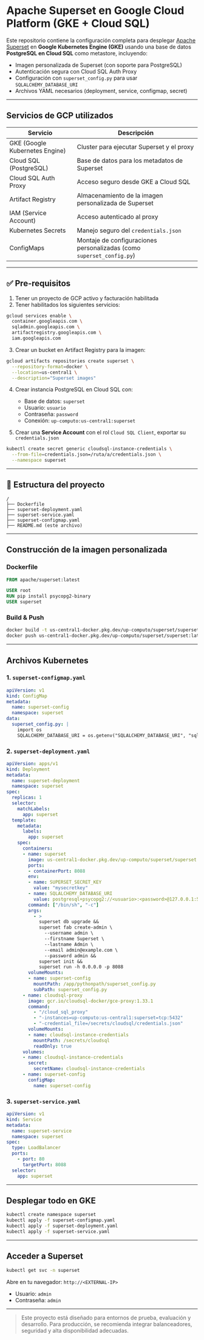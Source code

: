 
# Apache Superset en Google Cloud Platform (GKE + Cloud SQL)

Este repositorio contiene la configuración completa para desplegar [Apache Superset](https://github.com/apache/superset) en **Google Kubernetes Engine (GKE)** usando una base de datos **PostgreSQL en Cloud SQL** como metastore, incluyendo:

- Imagen personalizada de Superset (con soporte para PostgreSQL)
- Autenticación segura con Cloud SQL Auth Proxy
- Configuración con `superset_config.py` para usar `SQLALCHEMY_DATABASE_URI`
- Archivos YAML necesarios (deployment, service, configmap, secret)

---

##  Servicios de GCP utilizados

| Servicio | Descripción |
|----------|-------------|
| GKE (Google Kubernetes Engine) | Cluster para ejecutar Superset y el proxy |
| Cloud SQL (PostgreSQL) | Base de datos para los metadatos de Superset |
| Cloud SQL Auth Proxy | Acceso seguro desde GKE a Cloud SQL |
| Artifact Registry | Almacenamiento de la imagen personalizada de Superset |
| IAM (Service Account) | Acceso autenticado al proxy |
| Kubernetes Secrets | Manejo seguro del `credentials.json` |
| ConfigMaps | Montaje de configuraciones personalizadas (como `superset_config.py`) |

---

## ✅ Pre-requisitos

1. Tener un proyecto de GCP activo y facturación habilitada
2. Tener habilitados los siguientes servicios:

```bash
gcloud services enable \
  container.googleapis.com \
  sqladmin.googleapis.com \
  artifactregistry.googleapis.com \
  iam.googleapis.com
```

3. Crear un bucket en Artifact Registry para la imagen:

```bash
gcloud artifacts repositories create superset \
  --repository-format=docker \
  --location=us-central1 \
  --description="Superset images"
```

4. Crear instancia PostgreSQL en Cloud SQL con:
   - Base de datos: `superset`
   - Usuario: `usuario`
   - Contraseña: `password`
   - Conexión: `up-computo:us-central1:superset`

5. Crear una **Service Account** con el rol `Cloud SQL Client`, exportar su `credentials.json`

```bash
kubectl create secret generic cloudsql-instance-credentials \
  --from-file=credentials.json=/ruta/a/credentials.json \
  --namespace superset
```

---

## 📁 Estructura del proyecto

```
/
├── Dockerfile
├── superset-deployment.yaml
├── superset-service.yaml
├── superset-configmap.yaml
├── README.md (este archivo)
```

---

##  Construcción de la imagen personalizada

### Dockerfile

```dockerfile
FROM apache/superset:latest

USER root
RUN pip install psycopg2-binary
USER superset
```

### Build & Push

```bash
docker build -t us-central1-docker.pkg.dev/up-computo/superset/superset:latest .
docker push us-central1-docker.pkg.dev/up-computo/superset/superset:latest
```

---

##  Archivos Kubernetes

### 1. `superset-configmap.yaml`

```yaml
apiVersion: v1
kind: ConfigMap
metadata:
  name: superset-config
  namespace: superset
data:
  superset_config.py: |
    import os
    SQLALCHEMY_DATABASE_URI = os.getenv("SQLALCHEMY_DATABASE_URI", "sqlite:////app/superset_home/superset.db")
```

### 2. `superset-deployment.yaml`

```yaml
apiVersion: apps/v1
kind: Deployment
metadata:
  name: superset-deployment
  namespace: superset
spec:
  replicas: 1
  selector:
    matchLabels:
      app: superset
  template:
    metadata:
      labels:
        app: superset
    spec:
      containers:
      - name: superset
        image: us-central1-docker.pkg.dev/up-computo/superset/superset:latest
        ports:
        - containerPort: 8088
        env:
        - name: SUPERSET_SECRET_KEY
          value: "mysecretkey"
        - name: SQLALCHEMY_DATABASE_URI
          value: postgresql+psycopg2://<usuario>:<password>@127.0.0.1:5432/superset
        command: ["/bin/sh", "-c"]
        args:
          - >
            superset db upgrade &&
            superset fab create-admin \
              --username admin \
              --firstname Superset \
              --lastname Admin \
              --email admin@example.com \
              --password admin &&
            superset init &&
            superset run -h 0.0.0.0 -p 8088
        volumeMounts:
        - name: superset-config
          mountPath: /app/pythonpath/superset_config.py
          subPath: superset_config.py
      - name: cloudsql-proxy
        image: gcr.io/cloudsql-docker/gce-proxy:1.33.1
        command:
          - "/cloud_sql_proxy"
          - "-instances=up-computo:us-central1:superset=tcp:5432"
          - "-credential_file=/secrets/cloudsql/credentials.json"
        volumeMounts:
        - name: cloudsql-instance-credentials
          mountPath: /secrets/cloudsql
          readOnly: true
      volumes:
      - name: cloudsql-instance-credentials
        secret:
          secretName: cloudsql-instance-credentials
      - name: superset-config
        configMap:
          name: superset-config
```

### 3. `superset-service.yaml`

```yaml
apiVersion: v1
kind: Service
metadata:
  name: superset-service
  namespace: superset
spec:
  type: LoadBalancer
  ports:
    - port: 80
      targetPort: 8088
  selector:
    app: superset
```

---

##  Desplegar todo en GKE

```bash
kubectl create namespace superset
kubectl apply -f superset-configmap.yaml
kubectl apply -f superset-deployment.yaml
kubectl apply -f superset-service.yaml
```

---

##  Acceder a Superset

```bash
kubectl get svc -n superset
```

Abre en tu navegador: `http://<EXTERNAL-IP>`

- Usuario: `admin`
- Contraseña: `admin`

---


> Este proyecto está diseñado para entornos de prueba, evaluación y desarrollo. Para producción, se recomienda integrar balanceadores, seguridad y alta disponibilidad adecuadas.
